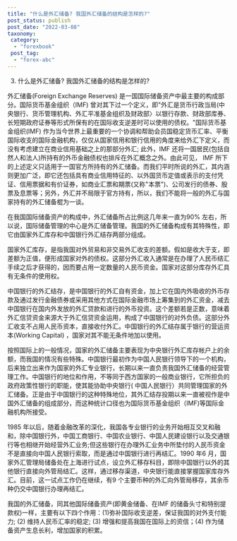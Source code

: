 ```yaml
---
title: "什么是外汇储备? 我国外汇储备的结构是怎样的?"
post_status: publish
post_date: "2022-03-08"
taxonomy:
 category: 
  - "forexbook"
 post_tag: 
  - "forex-abc"
---
```


3. 什么是外汇储备? 我国外汇储备的结构是怎样的?

外汇储备(Foreign Exchange Reserves) 是一国国际储备资产中最主要的构成部分。国际货币基金组织（IMF) 曾对其下过一个定义，即"外汇是货币行政当局(中央银行、货币管理机构、外汇平准基金组织及财政部〉以银行存款、财政部库券、长短期政府证券等形式所保有的在国际收支逆差时可以使用的债权。"国际货币基金组织(IMF) 作为当今世界上最重要的一个协调和帮助会员国稳定货币汇率、平衡国际收支的国际金融机构，仅仅从国家信用和银行信用的角度来给外汇下定义，而没有考虑建立在商业信用基础之上的那部分外汇; 此外，IMF 还将一国居民(包括自然人和法人)所持有的外币金融债权也排斥在外汇概念之外。由此可见， IMF 所下的上述定义只适用于一国官方所持有的外汇储备。而我们平时所说的外汇，其内涵则更加广泛，即它还包括具有商业信用特征的、以外国货币定值或表示的支付凭证、信用票据和有价证券，如商业汇票和期票(又称"本票")、公司发行的债券、股票及息票等；另外，外汇并不局限于官方持有，所以，我们不能将一般的外汇与国家持有的外汇储备棍为一谈。

在我国国际储备资产的构成中，外汇储备所占比例这几年来一直为90% 左右，所以说，国际储备管理的中心是外汇储备管理。我国的外汇储备构成有其特殊性，即它由国家外汇库存和中国银行外汇结存两部分组成。

国家外汇库存，是指我国对外贸易和非交易外汇收支的差额。假如是收大于支，即差额为正值，便形成国家对外的债权。这部分外汇收入通常是在办理了人民币结汇手续之后才获得的，因而要占用一定数量的人民币资金。国家对这部分库存外汇具有无条件的使用权。

中国银行的外汇结存，是中国银行的外汇自有资金，加上它在国内外吸收的外币存款及通过发行金融债券或采用其他方式在国际金融市场上筹集到的外汇资金，减去中国银行在国内外发放的外汇贷款和进行的外币投资。这个差额若是正数，意味着外汇信贷资金来源大于外汇信贷资金运用，构成了中国银行的对外负债。这部分外汇收支不占用人民币资本，直接收付外汇。中国银行的外汇结存属于银行的营运资本(Working Capital) ，国家对其不能无条件地加以使用。

按照国际上的一般情况，国家的外汇储备主要表现为中央银行外汇库存帐户上的余额，而我国的情况有些特殊。中国银行最初作为中国人民银行领导下的一个机构，后来独立出来作为国家的外汇专业银行，长期以来一直负责我国外汇储备的经营管理工作。中国银行的地位和作用，不等同于西方国家的一般商业银行，它所担负的政府政策性银行的职能，使其能协助中央银行( 中国人民银行）共同管理国家的外汇储备。正是由于中国银行的这种特殊地位，其外汇结存投期以来一直被视作是中国外汇储备的组成部分，而这种统计口径也为国际货币基金组织（IMF)等国际金融机构所接受。

1985 年以后，随着金融改革的深化，我国各专业银行的业务开始相互交叉和融和，除中国银行外，中国工商银行、中国农业银行、中国人民建设银行以及交通银行等也相继开始经营外汇业务;但这些银行在办理外汇业务中所垫付的人民币资金不是直接向中国人民银行索取，而是通过中国银行进行再结汇。1990 年6 月，国家外汇管理局储备处在上海进行试点，设立外汇移存科目，即除中国银行以外的其他银行直接向外管局结汇。这样，通过移存渠道，中央银行能直接掌握国家库存外汇。目前，这一试点工作仍在继续，有9 个主要币种的外汇向外管局移存，其余币种仍交中国银行办理再结汇。

我国的外汇储备，同其他国际储备资产(即黄金储备、在IMF 的储备头寸和特别提款权)一样，主要有以下四个作用：(1)弥补国际收支逆差，保证我国的对外支付能力; (2) 维持人民币汇率的稳定; (3) 增强和提高我国在国际上的资信；(4) 作为储备资产生息长利，增加国家的积累。
